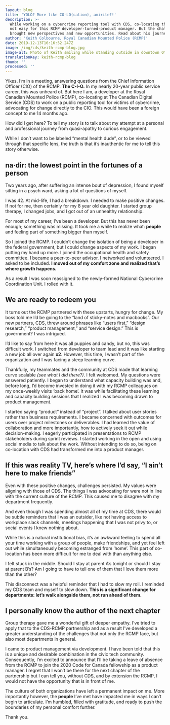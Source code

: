 ```yaml
---
layout: blog
title: 'YOLO? More like CO-LO(cation), amirite?!'
description: >-
  While working on a cybercrime reporting tool with CDS, co-locating there was
  not easy for this RCMP developer-turned-product manager. But the challenges
  brought new perspectives and new opportunities. Read about his journey.
author: 'Keith Colbourne, Royal Canadian Mounted Police (RCMP)'
date: 2019-12-13T16:16:52.247Z
image: /img/cds/keith-rcmp-blog.jpg
image-alt: Photo of Keith smiling while standing outside in downtown Ottawa.
translationKey: keith-rcmp-blog
thumb: ''
processed: ''
---
```

Yikes.  I’m in a meeting, answering questions from the Chief Information Officer (CIO) of the RCMP. **The C-I-O.** In my nearly 20-year public service career, this was unheard of. But here I am, a developer at the Royal Canadian Mounted Police (RCMP), co-locating at The Canadian Digital Service (CDS) to work on a public reporting tool for victims of cybercrime, advocating for change directly to the CIO. This would have been a foreign concept to me 14 months ago. 
 
How did I get here? To tell my story is to talk about my attempt at a personal and professional journey from quasi-apathy to curious engagement.

While I don’t want to be labeled “mental health dude”, or to be viewed through that specific lens, the truth is that it’s inauthentic for me to tell this story otherwise.

## na·dir: the lowest point in the fortunes of a person
Two years ago, after suffering an intense bout of depression, I found myself sitting in a psych ward, asking a lot of questions of myself. 

I was 42. At mid-life, I had a breakdown. I needed to make positive changes. If not for me, then certainly for my 8 year old daughter. I started group therapy, I changed jobs, and I got out of an unhealthy relationship.

For most of my career, I’ve been a developer. But this has never been enough; something was missing. It took me a while to realize what: **people** and feeling part of something bigger than myself.

So I joined the RCMP. I couldn’t change the isolation of being a developer in the federal government, but I could change aspects of my work. I began putting my hand up more. I joined the occupational health and safety committee. I became a peer-to-peer advisor. I networked and volunteered. I asked to be included. **I moved out of my comfort zone and realized that’s where growth happens.**

As a result I was soon reassigned to the newly-formed National Cybercrime Coordination Unit. I rolled with it.

## We are ready to redeem you
It turns out the RCMP partnered with these upstarts, hungry for change. My boss told me I’d be going to the “land of sticky-notes and macbooks”. Our new partners, CDS, threw around phrases like “users first,” “design research,” “product management,” and “service design.” This is government? I was intrigued.

I’d like to say from here it was all puppies and candy, but no, this was difficult work. I switched from developer to team lead and it was like starting a new job all over again **x2**. However, this time, I wasn’t part of the organization and I was facing a steep learning curve. 

Thankfully, my teammates and the community at CDS made that learning curve scalable *(see what I did there?)*. I felt welcomed. My questions were answered patiently. I began to understand what capacity building was and, before long, I’d become invested in doing it with my RCMP colleagues on my once-weekly visits ‘back home’. It was while facilitating these learning and capacity building sessions that I realized I was becoming drawn to product management.
 
I started saying “product” instead of “project”. I talked about user stories rather than business requirements. I became concerned with outcomes for users over project milestones or deliverables. I had learned the value of collaboration and more importantly, how to actively seek it out while decision-making. I eagerly participated in presentations to RCMP stakeholders during sprint reviews. I started working in the open and using social media to talk about the work. Without intending to do so, being on co-location with CDS had transformed me into a product manager.

## If this was reality TV, here’s where I’d say, “I ain’t here to make friends”
Even with these positive changes, challenges persisted. My values were aligning with those of CDS. The things I was advocating for were not in line with the current culture of the RCMP. This caused me to disagree with my department frequently. 

And even though I was spending almost all of my time at CDS, there would be subtle reminders that I was an outsider, like not having access to workplace slack channels, meetings happening that I was not privy to, or social events I knew nothing about. 
 
While this is a natural institutional bias, it’s an awkward feeling to spend all your time working with a group of people, make friendships, and yet feel left out while simultaneously becoming estranged from ‘home’. This part of co-location has been more difficult for me to deal with than anything else.
 
I felt stuck in the middle. Should I stay at parent A’s tonight or should I stay at parent B’s? Am I going to have to tell one of them that I love them more than the other?
 
This disconnect was a helpful reminder that I had to slow my roll. I reminded my CDS team and myself to slow down. **This is a significant change for departments: let’s walk alongside them, not run ahead of them.**

## I personally know the author of the next chapter
Group therapy gave me a wonderful gift of deeper empathy. I’ve tried to apply that to the CDS-RCMP partnership and as a result I’ve developed a greater understanding of the challenges that not only the RCMP face, but also most departments in general. 
 
I came to product management via development. I have been told that this is a unique and desirable combination in the civic tech community. Consequently, I’m excited to announce that I’ll be taking a leave of absence from the RCMP to join the 2020 Code for Canada fellowship as a product manager. I regret that I won’t be there for the next chapter of the partnership but I can tell you, without CDS, and by extension the RCMP, I would not have the opportunity that is in front of me. 
 
The culture of both organizations have left a permanent impact on me. More importantly however, the **people** I’ve met have impacted me in ways I can’t begin to articulate. I’m humbled, filled with gratitude, and ready to push the boundaries of my personal comfort further. 
 
Thank you.
